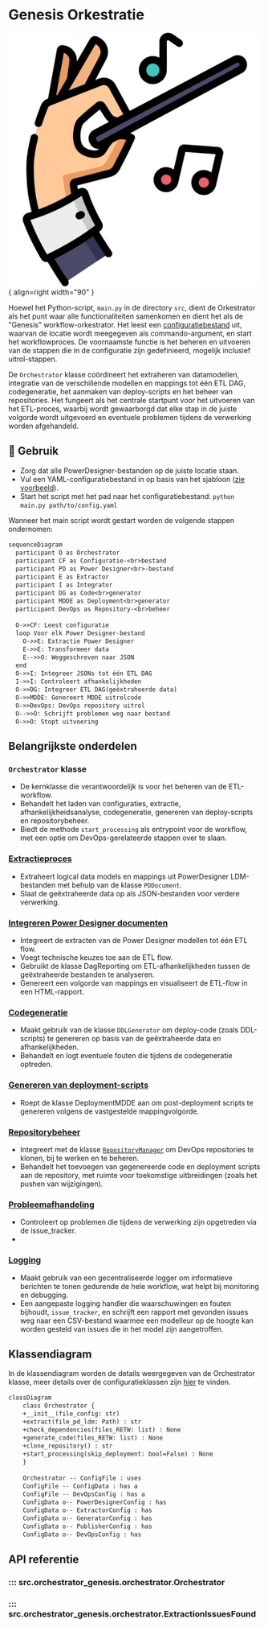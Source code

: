 # Genesis Orkestratie

![Genesis](../images/conductor.png){ align=right width="90" }

Hoewel het Python-script, ```main.py``` in de directory ```src```, dient de Orkestrator als het punt waar alle functionaliteiten samenkomen en dient het als de "Genesis" workflow-orkestrator. Het leest een [configuratiebestand](Configuration.md) uit, waarvan de locatie wordt meegegeven als commando-argument, en start het workflowproces. De voornaamste functie is het beheren en uitvoeren van de stappen die in de configuratie zijn gedefinieerd, mogelijk inclusief uitrol-stappen.

De `Orchestrator` klasse coördineert het extraheren van datamodellen, integratie van de verschillende modellen en mappings tot één ETL DAG, codegeneratie, het aanmaken van deploy-scripts en het beheer van repositories. Het fungeert als het centrale startpunt voor het uitvoeren van het ETL-proces, waarbij wordt gewaarborgd dat elke stap in de juiste volgorde wordt uitgevoerd en eventuele problemen tijdens de verwerking worden afgehandeld.

## 🚀 Gebruik

* Zorg dat alle PowerDesigner-bestanden op de juiste locatie staan.
* Vul een YAML-configuratiebestand in op basis van het sjabloon ([zie voorbeeld](Configuration.md#voorbeeld-configuratiebestand)).
* Start het script met het pad naar het configuratiebestand: ```python main.py path/to/config.yaml```

Wanneer het main script wordt gestart worden de volgende stappen ondernomen:

```mermaid
sequenceDiagram
  participant O as Orchestrator
  participant CF as Configuratie-<br>bestand
  participant PD as Power Designer<br>-bestand
  participant E as Extractor
  participant I as Integrator
  participant DG as Code<br>generator
  participant MDDE as Deployment<br>generator
  participant DevOps as Repository-<br>beheer

  O->>CF: Leest configuratie
  loop Voor elk Power Designer-bestand
    O->>E: Extractie Power Designer
    E->>E: Transformeer data
    E-->>O: Weggeschreven naar JSON
  end
  O->>I: Integreer JSONs tot één ETL DAG
  I->>I: Controleert afhankelijkheden
  O->>DG: Integreer ETL DAG(geëxtraheerde data)
  O->>MDDE: Genereert MDDE uitrolcode
  O->>DevOps: DevOps repository uitrol
  O-->>O: Schrijft problemen weg naar bestand
  O->>O: Stopt uitvoering
```

## Belangrijkste onderdelen

### `Orchestrator` klasse

* De kernklasse die verantwoordelijk is voor het beheren van de ETL-workflow.
* Behandelt het laden van configuraties, extractie, afhankelijkheidsanalyse, codegeneratie, genereren van deploy-scripts en repositorybeheer.
* Biedt de methode `start_processing` als entrypoint voor de workflow, met een optie om DevOps-gerelateerde stappen over te slaan.

### [Extractieproces](../Extractor.md)

* Extraheert logical data models en mappings uit PowerDesigner LDM-bestanden met behulp van de klasse `PDDocument`.
* Slaat de geëxtraheerde data op als JSON-bestanden voor verdere verwerking.

### [Integreren Power Designer documenten](../Integrator/Integrator.md)

* Integreert de extracten van de Power Designer modellen tot één ETL flow.
* Voegt technische keuzes toe aan de ETL flow.
* Gebruikt de klasse DagReporting om ETL-afhankelijkheden tussen de geëxtraheerde bestanden te analyseren.
* Genereert een volgorde van mappings en visualiseert de ETL-flow in een HTML-rapport.

### [Codegeneratie](../Generator.md)

* Maakt gebruik van de klasse `DDLGenerator` om deploy-code (zoals DDL-scripts) te genereren op basis van de geëxtraheerde data en afhankelijkheden.
* Behandelt en logt eventuele fouten die tijdens de codegeneratie optreden.

### [Genereren van deployment-scripts](../Deploy_MDDE/Deploy_MDDE.md)

* Roept de klasse DeploymentMDDE aan om post-deployment scripts te genereren volgens de vastgestelde mappingvolgorde.

### [Repositorybeheer](../Repository_Manager.md)

* Integreert met de klasse [`RepositoryManager`](../Repository_Manager.md) om DevOps repositories te klonen, bij te werken en te beheren.
* Behandelt het toevoegen van gegenereerde code en deployment scripts aan de repository, met ruimte voor toekomstige uitbreidingen (zoals het pushen van wijzigingen).

### [Probleemafhandeling](../Logtools.md)

* Controleert op problemen die tijdens de verwerking zijn opgetreden via de issue_tracker.
*

### [Logging](../Logtools.md)

* Maakt gebruik van een gecentraliseerde logger om informatieve berichten te tonen gedurende de hele workflow, wat helpt bij monitoring en debugging.
* Een aangepaste logging handler die waarschuwingen en fouten bijhoudt, `issue_tracker`, en schrijft een rapport met gevonden issues weg naar een CSV-bestand waarmee een modelleur op de hoogte kan worden gesteld van issues die in het model zijn aangetroffen.

## Klassendiagram

In de klassendiagram worden de details weergegeven van de Orchestrator klasse, meer details over de configuratieklassen zijn [hier](Configuration.md) te vinden.

```mermaid
classDiagram
    class Orchestrator {
    +__init__(file_config: str)
    +extract(file_pd_ldm: Path) : str
    +check_dependencies(files_RETW: list) : None
    +generate_code(files_RETW: list) : None
    +clone_repository() : str
    +start_processing(skip_deployment: bool=False) : None
    }

    Orchestrator -- ConfigFile : uses
    ConfigFile -- ConfigData : has a
    ConfigFile -- DevOpsConfig : has a
    ConfigData o-- PowerDesignerConfig : has
    ConfigData o-- ExtractorConfig : has
    ConfigData o-- GeneratorConfig : has
    ConfigData o-- PublisherConfig : has
    ConfigData o-- DevOpsConfig : has
```

## API referentie

### ::: src.orchestrator_genesis.orchestrator.Orchestrator

### ::: src.orchestrator_genesis.orchestrator.ExtractionIssuesFound
